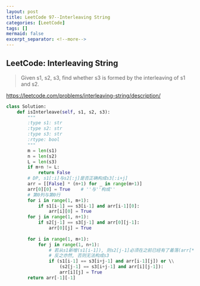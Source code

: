 ```yaml
---
layout: post
title: LeetCode 97--Interleaving String
categories: [LeetCode]
tags: []
mermaid: false
excerpt_separator: <!--more-->
---
```


<!--categories: [Ubuntu, Database, Python, Github, Web, Tutorial, Test, Shell, LeetCode, Game, Latex, Machine Learning, Network, ]-->
<!--tags: [jekyll, python3, github, Django, markdown, mysql, shell, ML, ]-->

<!--mermaid endmermaid-->

<!--## title-->

## LeetCode: Interleaving String

> Given s1, s2, s3, find whether s3 is formed by the interleaving of s1 and s2.

<https://leetcode.com/problems/interleaving-string/description/>

<!--more-->

```python
class Solution:
    def isInterleave(self, s1, s2, s3):
        """
        :type s1: str
        :type s2: str
        :type s3: str
        :rtype: bool
        """
        m = len(s1)
        n = len(s2)
        L = len(s3)
        if m+n != L:
            return False
        # DP, s1[:i]与s2[:j]是否正确构成s3[:i+j]
        arr = [[False] * (n+1) for _ in range(m+1)]
        arr[0][0] = True	# ''与''构成''
        # 第0列与第0行
        for i in range(1, m+1):
            if s1[i-1] == s3[i-1] and arr[i-1][0]:
                arr[i][0] = True
        for j in range(1, n+1):
            if s2[j-1] == s3[j-1] and arr[0][j-1]:
                arr[0][j] = True
        
        for i in range(1, m+1):
            for j in range(1, n+1):
                # 若从s1新增(s1[i-1]), 则s2[j-1]必须在之前已经有了着落(arr[*][j]==True)
                # 反之亦然, 否则无法构成s3
                if (s1[i-1] == s3[i+j-1] and arr[i-1][j]) or \\
                	(s2[j-1] == s3[i+j-1] and arr[i][j-1]):
                    arr[i][j] = True 
        return arr[-1][-1]
```



